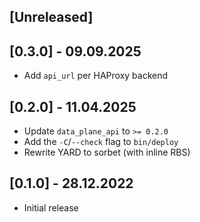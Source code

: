 ## [Unreleased]

## [0.3.0] - 09.09.2025

- Add `api_url` per HAProxy backend

## [0.2.0] - 11.04.2025

- Update `data_plane_api` to `>= 0.2.0`
- Add the `-C`/`--check` flag to `bin/deploy`
- Rewrite YARD to sorbet (with inline RBS)

## [0.1.0] - 28.12.2022

- Initial release
